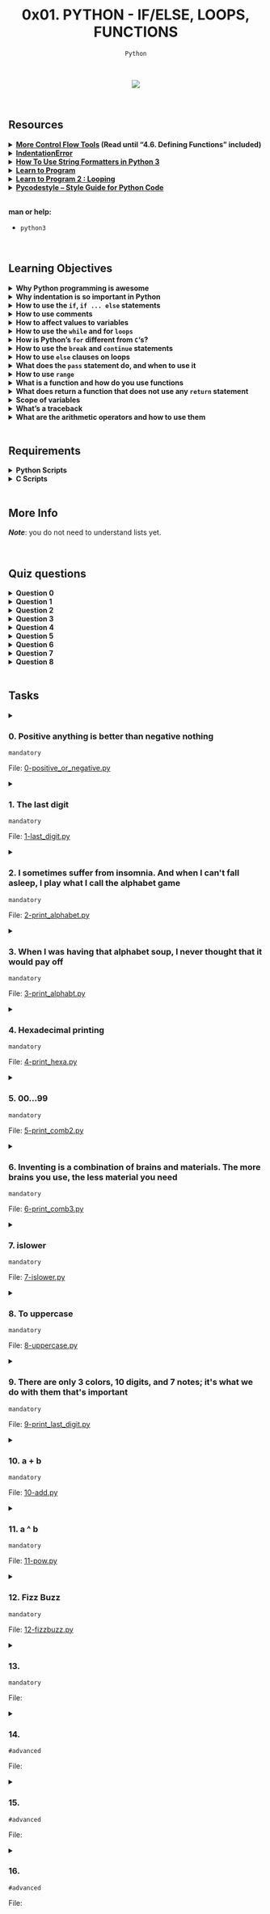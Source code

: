 <h1 align="center"><b>0x01. PYTHON - IF/ELSE, LOOPS, FUNCTIONS</b></h1>
<div align="center"><code>Python</code></div>

<!-- <br>

## Background Context -->


<!-- <br>
<hr>
<h3><a href=>Notes</a></h3>
<hr> -->
<br><div align="center"><img src="https://github.com/codenvibes/alx-higher_level_programming/blob/master/0x01-python-if_else_loops_functions/images/code.png"></div>

<br>

## Resources
<details>
<summary><b><a href="https://docs.python.org/3/tutorial/controlflow.html">More Control Flow Tools</a> (Read until “4.6. Defining Functions” included)</b></summary><br>


<br><p align="center">※※※※※※※※※※※※</p><br>
</details>


<details>
<summary><b><a href="https://www.youtube.com/watch?v=1QXOd2ZQs-Q">IndentationError</a></b></summary><br>


<br><p align="center">※※※※※※※※※※※※</p><br>
</details>


<details>
<summary><b><a href="https://www.digitalocean.com/community/tutorials/how-to-use-string-formatters-in-python-3">How To Use String Formatters in Python 3</a></b></summary><br>


<br><p align="center">※※※※※※※※※※※※</p><br>
</details>


<details>
<summary><b><a href="https://www.youtube.com/playlist?list=PLGLfVvz_LVvTn3cK5e6LjhgGiSeVlIRwt">Learn to Program</a></b></summary><br>


<br><p align="center">※※※※※※※※※※※※</p><br>
</details>


<details>
<summary><b><a href="https://www.youtube.com/playlist?list=PLGLfVvz_LVvTn3cK5e6LjhgGiSeVlIRwt">Learn to Program 2 : Looping</a></b></summary><br>


<br><p align="center">※※※※※※※※※※※※</p><br>
</details>


<details>
<summary><b><a href="https://pypi.org/project/pycodestyle/">Pycodestyle – Style Guide for Python Code</a></b></summary><br>


<br><p align="center">※※※※※※※※※※※※</p><br>
</details>


<br>

**man or help:**
- `python3`

<br>

## Learning Objectives
<details>
<summary><b><a href=" "> </a>Why Python programming is awesome</b></summary><br>


<br><p align="center">※※※※※※※※※※※※</p><br>
</details>


<details>
<summary><b><a href=" "> </a>Why indentation is so important in Python</b></summary><br>

Indentation is crucial in Python because it is used to define the structure of the code, particularly for control flow and defining blocks of code. In Python, indentation (typically using spaces or tabs) is used to denote the beginning and end of code blocks such as loops, conditional statements, function definitions, and classes. The indentation level indicates which lines of code are part of these blocks.

For example, in Python, a typical if-else statement might look like this:

```python
if condition:
    # Code block 1
    statement1
    statement2
else:
    # Code block 2
    statement3
    statement4
```

In this example, the lines of code indented under the `if` and `else` statements are part of the respective code blocks. The indentation makes the code visually clear and helps Python understand the structure of the program.

The use of indentation in Python also eliminates the need for explicit block-delimiting characters (like curly braces in C/C++ or Java), which can lead to more readable and consistent code. However, it's important to be consistent with the choice of indentation (spaces or tabs) throughout the codebase to avoid confusion and potential errors.

<br><p align="center">※※※※※※※※※※※※</p><br>
</details>


<details>
<summary><b><a href=" "> </a>How to use the <code>if</code>, <code>if ... else</code> statements</b></summary><br>

In Python, you can use `if`, `if...else`, and `if...elif...else` statements for conditional execution of code. Here's a brief overview of how each of these works:

1. **`if` statement**:

The `if` statement is used to execute a block of code only if a specified condition is true. If the condition is false, the block of code is skipped.

```python
if condition:
    # Execute this block if the condition is True
    statement1
    statement2
# Code continues here outside the if block
```

2. **`if...else` statement**:

The `if...else` statement is used to execute one block of code if a condition is true, and another block if the condition is false.

```python
if condition:
    # Execute this block if the condition is True
    statement1
    statement2
else:
    # Execute this block if the condition is False
    statement3
    statement4
# Code continues here outside the if...else block
```

3. **`if...elif...else` statement**:

The `if...elif...else` statement is used when you have multiple conditions to check. It allows you to check multiple conditions and execute a block of code as soon as one of the conditions is true.

```python
if condition1:
    # Execute this block if condition1 is True
    statement1
    statement2
elif condition2:
    # Execute this block if condition1 is False and condition2 is True
    statement3
    statement4
else:
    # Execute this block if both condition1 and condition2 are False
    statement5
    statement6
# Code continues here outside the if...elif...else block
```

In all of these statements, `condition` is an expression that evaluates to either `True` or `False`. If the condition is `True`, the indented block of code following the `if` statement is executed. If the condition is `False`, the block of code is skipped (unless there is an `else` block or subsequent `elif` condition that is `True`).

<br><p align="center">※※※※※※※※※※※※</p><br>
</details>


<details>
<summary><b><a href=" "> </a>How to use comments</b></summary><br>

In Python, you can use comments to annotate your code. Comments are ignored by the Python interpreter and are there to provide explanations or notes to make your code more understandable to other developers (or yourself in the future). There are two main ways to write comments in Python:

1. **Single-line comments**: Use the `#` character to indicate that the rest of the line is a comment.

```python
# This is a single-line comment
print("Hello, World!")  # This comment is at the end of a line of code
```

2. **Multi-line comments**: Although Python doesn't have a built-in syntax for multi-line comments, you can achieve a similar effect by using triple quotes (`'''` or `"""`) as a string delimiter. When used as the first thing in a file, function, or class definition, they are often considered as docstrings (documentation strings).

```python
'''
This is a multi-line comment.
It spans multiple lines and is enclosed in triple quotes.
'''
print("Hello, World!")
```

It's worth noting that while triple-quoted strings are often used for multi-line comments, they are actually string literals in Python. However, when they're not assigned to a variable or used as a docstring, Python treats them as comments because they're not being used for any purpose in the code.

For code readability, it's important to use comments judiciously. They should be used to explain why the code is written a certain way or to provide context that is not immediately obvious from the code itself. Over-commenting can make the code harder to read, so it's best to use comments sparingly and focus on writing clear and understandable code.

<br><p align="center">※※※※※※※※※※※※</p><br>
</details>


<details>
<summary><b><a href=" "> </a>How to affect values to variables</b></summary><br>

In Python, you can assign values to variables using the assignment operator `=`. Here are some examples of how to do this:

1. **Simple assignment**:

   ```python
   x = 5
   ```

   In this example, the value `5` is assigned to the variable `x`. After this assignment, whenever you use `x` in your code, it will represent the value `5`.

2. **Multiple assignments**:

   ```python
   a, b = 10, 20
   ```

   This is a way to assign multiple values to multiple variables in a single line. In this case, `a` is assigned the value `10` and `b` is assigned the value `20`.

3. **Assignment with arithmetic operations**:

   ```python
   y = 3
   y += 2  # equivalent to y = y + 2
   ```

   This is a way to update the value of a variable using an arithmetic operation. In this case, `y` is initially assigned the value `3`, and then `2` is added to its current value using the `+=` operator.

4. **Assignment with other operators**:

   ```python
   z = 7
   z *= 3  # equivalent to z = z * 3
   ```

   This is another example of updating the value of a variable using a different operator (`*=` in this case).

5. **Assignment with expressions**:

   ```python
   a = 5
   b = a * 2 + 3
   ```

   In this example, the value of `a` is used in an expression to calculate the value of `b`, which is then assigned to `b`.

6. **Assignment with function calls**:

   ```python
   def my_function():
       return 42

   result = my_function()
   ```

   Here, the result of calling the `my_function` function is assigned to the variable `result`.

These are just a few examples of how you can assign values to variables in Python. The assignment operator `=` is used to assign a value to a variable, and you can use various expressions and operations on the right-hand side of the assignment to calculate the value to be assigned.

<br><p align="center">※※※※※※※※※※※※</p><br>
</details>


<details>
<summary><b><a href=" "> </a>How to use the <code>while</code> and for <code>loops</code></b></summary><br>

In Python, you can use `while` and `for` loops for iteration. Here's how they work:

1. **`while` loop**:

The `while` loop is used to repeatedly execute a block of code as long as a specified condition is true.

```python
while condition:
    # Execute this block as long as the condition is True
    statement1
    statement2
    # Update the condition to eventually make it False
    # (or the loop will run indefinitely)
    update_condition
# Code continues here outside the while loop
```

In a `while` loop, `condition` is an expression that is checked before each iteration. If the condition is `True`, the block of code inside the loop is executed. After the block is executed, the condition is checked again. If it is still `True`, the block is executed again, and so on. The loop continues until the condition becomes `False`.

2. **`for` loop**:

The `for` loop is used to iterate over a sequence (such as a list, tuple, string, or range) or any iterable object in Python.

```python
for item in iterable:
    # Execute this block for each item in the iterable
    statement1
    statement2
# Code continues here outside the for loop
```

In a `for` loop, `iterable` is an object that can be iterated over (e.g., a list, tuple, string, or range object). In each iteration, the loop variable `item` takes on the value of the next item in the iterable, and the block of code inside the loop is executed with `item` set to that value.

For example:
```python
# Example of a for loop
for i in range(5):
    print(i)
```
This loop will print the numbers 0, 1, 2, 3, and 4, because `range(5)` generates a sequence of numbers from 0 to 4 (inclusive).

In summary, `while` loops are used when you want to repeat a block of code based on a condition, and `for` loops are used when you want to iterate over a sequence or any iterable object.

<br><p align="center">※※※※※※※※※※※※</p><br>
</details>


<details>
<summary><b><a href=" "> </a>How is Python’s <code>for</code> different from <code>C</code>‘s?</b></summary><br>

Python's `for` loop and C's `for` loop have similarities in their basic functionality but differ in their syntax and some advanced features.

1. **Basic Syntax**:
   - In Python, the `for` loop iterates over items in a sequence (e.g., a list, tuple, string, or any iterable object). The loop variable takes on the value of each item in the sequence.
   - In C, the `for` loop typically uses a counter variable that is initialized, tested against a condition, and updated in each iteration. The loop continues until the condition is false.

2. **Iterable vs. Counter-Based**:
   - Python's `for` loop is primarily used for iteration over iterable objects. It doesn't require an explicit counter variable or index to iterate over a sequence.
   - C's `for` loop is often used with a counter variable that is explicitly incremented or decremented in each iteration. It is typically used for iterating a specific number of times.

3. **Range-Based Iteration**:
   - In Python, the `range()` function is often used with `for` loops to generate a sequence of numbers. This is a common pattern for iterating a specific number of times.
   - C's `for` loop commonly uses a counter variable initialized with a value, tested against a condition, and updated in each iteration. This is the classic use case for a `for` loop in C.

4. **Loop Control Statements**:
   - Both Python and C support loop control statements like `break` and `continue` to modify the flow of the loop.
   - Python's `for` loop also supports an `else` block, which is executed when the loop completes normally (i.e., without encountering a `break` statement). C does not have this feature in its `for` loop.

Here's an example to illustrate the differences:

Python:
```python
# Python for loop iterating over a list
fruits = ["apple", "banana", "cherry"]
for fruit in fruits:
    print(fruit)
```

C:
```c
// C for loop using a counter variable
int i;
for (i = 0; i < 3; i++) {
    printf("%d\n", i);
}
```

In this example, the Python `for` loop iterates over each item in the `fruits` list, while the C `for` loop uses a counter variable `i` to iterate from 0 to 2.

<br><p align="center">※※※※※※※※※※※※</p><br>
</details>


<details>
<summary><b><a href=" "> </a>How to use the <code>break</code> and <code>continue</code> statements</b></summary><br>

In Python, the `break` and `continue` statements are used within loops (such as `for` or `while` loops) to control the flow of the loop.

1. **`break` statement**:

The `break` statement is used to exit the loop prematurely. When Python encounters a `break` statement inside a loop, it immediately exits the loop and continues with the next statement outside the loop.

Example:
```python
for i in range(5):
    if i == 3:
        break  # Exit the loop when i equals 3
    print(i)
# Output: 0, 1, 2
```

2. **`continue` statement**:

The `continue` statement is used to skip the current iteration of the loop and continue with the next iteration. When Python encounters a `continue` statement inside a loop, it skips the remaining code in the current iteration and moves on to the next iteration.

Example:
```python
for i in range(5):
    if i == 2:
        continue  # Skip the rest of the loop body for i equals 2
    print(i)
# Output: 0, 1, 3, 4
```

In both examples, we used a `for` loop, but `break` and `continue` can also be used with `while` loops. These statements are particularly useful for controlling the flow of loops based on certain conditions.

<br><p align="center">※※※※※※※※※※※※</p><br>
</details>


<details>
<summary><b><a href=" "> </a>How to use <code>else</code> clauses on loops</b></summary><br>

In Python, you can use the `else` clause in conjunction with loops (such as `for` and `while` loops) to execute a block of code when the loop completes normally (i.e., without encountering a `break` statement). Here's how you can use the `else` clause with loops:

1. **`for` loop with `else` clause**:

   In a `for` loop, the `else` block is executed after the loop completes its iterations, unless the loop is terminated by a `break` statement.

   ```python
   for item in iterable:
       # Loop body
       if condition:
           # Do something and break out of the loop
           break
   else:
       # Executed if the loop completes without encountering a break
       # This block will not run if the loop is terminated by a break
       statement
   ```

2. **`while` loop with `else` clause**:

   In a `while` loop, the `else` block is also executed after the loop completes its iterations, unless the loop is terminated by a `break` statement.

   ```python
   while condition:
       # Loop body
       if condition:
           # Do something and break out of the loop
           break
   else:
       # Executed if the loop completes without encountering a break
       # This block will not run if the loop is terminated by a break
       statement
   ```

In both cases, the `else` block is optional and can be used to handle the case when the loop completes without any early termination. If the loop is terminated by a `break` statement, the `else` block will not be executed.

The `else` clause with loops can be useful for scenarios where you want to execute some code after the loop has finished its iterations, but only if the loop completes normally without any interruptions.

<br><p align="center">※※※※※※※※※※※※</p><br>
</details>


<details>
<summary><b><a href=" "> </a>What does the <code>pass</code> statement do, and when to use it</b></summary><br>

In Python, the `pass` statement is a null operation. It does nothing when it is executed. It is used as a placeholder where syntactically a statement is required, but no action is needed or desired. Essentially, it is a no-op that serves as a kind of "do nothing" placeholder.

You might use `pass` in situations like:

1. **Placeholder in a Code Structure**: When you're designing a new class, function, or conditional block and you want to define the structure but leave the implementation for later, you can use `pass` to avoid syntax errors.

   ```python
   def my_function():
       # TODO: Implement this function later
       pass
   ```

2. **Empty Loop Body**: In some cases, you might have a loop where the body is intentionally empty, but you need to include it for the loop structure. `pass` can be used to indicate that the loop does nothing.

   ```python
   while condition:
       # No action needed here for now
       pass
   ```

3. **Placeholder in Conditional Statements**: Similar to how it's used in functions, you might use `pass` in conditional statements where you want to acknowledge a condition but don't need to take any action based on it at the moment.

   ```python
   if condition:
       # TODO: Handle this condition later
       pass
   ```

In general, `pass` is a way to handle situations where you need a placeholder in your code structure but don't want to do anything at that point. It's a way to acknowledge that something needs to be done there in the future without causing any errors in the current code.

<br><p align="center">※※※※※※※※※※※※</p><br>
</details>


<details>
<summary><b><a href=" "> </a>How to use <code>range</code></b></summary><br>

In Python, the `range()` function is used to generate a sequence of numbers. It's commonly used in loops to iterate a specific number of times. Here's how you can use the `range()` function:

1. **Using `range()` with one argument:**

   When you provide one argument to `range(n)`, it generates a sequence of numbers from `0` to `n-1`. The syntax is:

   ```python
   for i in range(5):
       print(i)
   ```

   This will output:

   ```
   0
   1
   2
   3
   4
   ```

2. **Using `range()` with two arguments:**

   When you provide two arguments to `range(start, stop)`, it generates a sequence of numbers from `start` to `stop-1`. The syntax is:

   ```python
   for i in range(2, 5):
       print(i)
   ```

   This will output:

   ```
   2
   3
   4
   ```

3. **Using `range()` with three arguments:**

   When you provide three arguments to `range(start, stop, step)`, it generates a sequence of numbers from `start` to `stop-1`, incrementing by `step`. The syntax is:

   ```python
   for i in range(1, 10, 2):
       print(i)
   ```

   This will output:

   ```
   1
   3
   5
   7
   9
   ```

4. **Using `range()` to create a list:**

   You can also use `range()` to create a list of numbers by wrapping it in the `list()` function:

   ```python
   numbers = list(range(5))
   print(numbers)  # Output: [0, 1, 2, 3, 4]
   ```

   This creates a list containing the numbers `0` to `4`.

Remember that in Python 3, `range()` returns a range object which is a generator-like object. If you need a list, you can convert it to a list using the `list()` function as shown in the last example.

<br><p align="center">※※※※※※※※※※※※</p><br>
</details>


<details>
<summary><b><a href=" "> </a>What is a function and how do you use functions</b></summary><br>

In programming, a function is a named block of code that performs a specific task or a set of tasks. Functions are used to organize code into manageable pieces, promote code reuse, and make the code more readable and maintainable.

In Python, you can define a function using the `def` keyword followed by the function name and its parameters (if any). The basic syntax for defining a function in Python is as follows:

```python
def function_name(parameter1, parameter2, ...):
    # Function body
    # Perform some tasks using parameters
    # Optionally return a value using the return statement
```

Here's a breakdown of the parts of a function definition:

- `def`: This keyword is used to define a function.
- `function_name`: This is the name of the function. You can choose any valid identifier as the function name.
- `(parameter1, parameter2, ...)`: These are the parameters (or arguments) that the function takes. They are optional, and you can have zero or more parameters.
- `:`: The colon is used to indicate the beginning of the function body.
- Indented block: This is the body of the function where you write the code that the function will execute. It can contain any valid Python code.
- `return`: This keyword is used to return a value from the function. It's optional, and if omitted, the function returns `None` by default.

Here's an example of a simple function in Python that takes two parameters and returns their sum:

```python
def add_numbers(a, b):
    # Function body
    result = a + b
    return result
```

Once you have defined a function, you can call it by using its name followed by parentheses `()` containing the arguments you want to pass to the function (if any). Here's how you can call the `add_numbers` function from the previous example:

```python
# Call the function and pass arguments
sum_result = add_numbers(5, 3)
print(sum_result)  # Output: 8
```

In this example, `add_numbers(5, 3)` is the function call, and `5` and `3` are the arguments passed to the function. The function returns `8`, which is then printed to the console.

<br><p align="center">※※※※※※※※※※※※</p><br>
</details>


<details>
<summary><b><a href=" "> </a>What does return a function that does not use any <code>return</code> statement</b></summary><br>

In Python, if a function does not have a `return` statement, it implicitly returns `None` when the function completes. This means that even if you don't explicitly use a `return` statement in your function, Python will still return a value (`None`) by default. Here's an example to illustrate this:

```python
def my_function():
    print("This function doesn't have a return statement")

result = my_function()
print(result)  # Output: None
```

In this example, `my_function` does not have a `return` statement, so when you call `my_function()`, it prints the message but doesn't explicitly return anything. When you assign the result of `my_function()` to `result`, `result` will contain `None`, indicating that the function did not return a value.

It's important to note that while Python allows functions to have no `return` statement, it's often clearer to include a `return` statement to explicitly indicate the intended return value, even if that value is `None`. This can make the code more readable and help prevent unexpected behavior.

<br><p align="center">※※※※※※※※※※※※</p><br>
</details>


<details>
<summary><b><a href=" "> </a>Scope of variables</b></summary><br>

In Python, the scope of a variable refers to the region of the code where the variable is accessible. Python has the following scopes:

1. **Local scope**: Variables defined within a function have local scope. They are accessible only within the function in which they are defined.

```python
def my_function():
    x = 10  # local variable
    print(x)  # accessible here

my_function()
print(x)  # NameError: name 'x' is not defined
```

2. **Enclosing (nonlocal) scope**: If a function is defined inside another function, the inner function has access to variables in the outer (enclosing) function's scope. This is known as the enclosing or nonlocal scope.

```python
def outer_function():
    x = 10  # outer function scope

    def inner_function():
        print(x)  # accessible here

    inner_function()

outer_function()
print(x)  # NameError: name 'x' is not defined
```

3. **Global scope**: Variables defined outside of any function or in the global scope are accessible throughout the entire module.

```python
x = 10  # global variable

def my_function():
    print(x)  # accessible here

my_function()
print(x)  # accessible here
```

4. **Built-in scope**: Python also has a built-in scope that contains names like `print`, `sum`, `len`, etc., which are built-in functions and variables.

When you try to access a variable, Python looks for it in the current scope. If it's not found, it looks in the enclosing scopes, and so on, until it reaches the global scope. If the variable is not found in any of these scopes, a `NameError` is raised.

It's important to understand variable scope in Python because it affects how you can use and modify variables in different parts of your code. Understanding scope helps you write more maintainable and bug-free code.

<br><p align="center">※※※※※※※※※※※※</p><br>
</details>


<details>
<summary><b><a href=" "> </a>What’s a traceback</b></summary><br>

In Python, a traceback is a report that displays the function calls made in a program at a specific point in time when an exception occurs. It provides information about the sequence of function calls that led to the point where the exception was raised.

When an exception occurs in Python and is not caught by a try-except block, the interpreter prints a traceback to the console. The traceback includes:

1. The file name and line number where the exception occurred.
2. The sequence of function calls that led to the exception, starting from the innermost function and moving outward.
3. For each function call in the traceback, the file name, line number, and function name are typically displayed.

Here's an example of a simple traceback:

```python
Traceback (most recent call last):
  File "example.py", line 3, in <module>
    result = divide(10, 0)
  File "example.py", line 2, in divide
    return x / y
ZeroDivisionError: division by zero
```

In this example, the traceback shows that the `ZeroDivisionError` occurred in the file `example.py` at line 2, inside the `divide` function, which was called from line 3 of `example.py`. The traceback helps developers identify the cause of the exception by showing the sequence of function calls that led to the error. This information can be valuable for debugging and fixing issues in Python programs.

<br><p align="center">※※※※※※※※※※※※</p><br>
</details>


<details>
<summary><b><a href=" "> </a>What are the arithmetic operators and how to use them</b></summary><br>

In Python, arithmetic operators are used to perform mathematical operations on numeric values. Here are the basic arithmetic operators in Python:

1. **Addition (+)**: Adds two operands.
   ```python
   result = 10 + 5  # result is 15
   ```

2. **Subtraction (-)**: Subtracts the right operand from the left operand.
   ```python
   result = 10 - 5  # result is 5
   ```

3. **Multiplication (*)**: Multiplies two operands.
   ```python
   result = 10 * 5  # result is 50
   ```

4. **Division (/)**: Divides the left operand by the right operand (always results in a float).
   ```python
   result = 10 / 5  # result is 2.0
   ```

5. **Floor Division (//)**: Divides the left operand by the right operand and returns the integer part of the result (discards the fractional part).
   ```python
   result = 10 // 3  # result is 3
   ```

6. **Modulus (%)**: Returns the remainder of the division of the left operand by the right operand.
   ```python
   result = 10 % 3  # result is 1
   ```

7. **Exponentiation (**)**: Raises the left operand to the power of the right operand.
   ```python
   result = 2 ** 3  # result is 8
   ```

These operators can be used with variables, constants, or literal values to perform arithmetic operations and store the result in a variable or use it directly in an expression.

<br><p align="center">※※※※※※※※※※※※</p><br>
</details>


<br>

## Requirements
<details>
<summary><b><a href=" "> </a>Python Scripts</b></summary><br>

- Allowed editors: `vi`, `vim`, `emacs`
- All your files will be interpreted/compiled on Ubuntu 20.04 LTS using python3 (version 3.8.5)
- All your files should end with a new line
- The first line of all your files should be exactly `#!/usr/bin/python3`
- A `README.md` file, at the root of the folder of the project, is mandatory
- Your code should use the pycodestyle (version `2.8.*`)
- All your files must be executable
- The length of your files will be tested using `wc`

<br><p align="center">※※※※※※※※※※※※</p><br>
</details>


<details>
<summary><b><a href=" "> </a>C Scripts</b></summary><br>

- Allowed editors: `vi`, `vim`, `emacs`
- All your files will be compiled on Ubuntu 20.04 LTS using gcc, using the options -Wall -Werror -Wextra -pedantic -std=gnu89
- All your files should end with a new line
- Your code should use the `Betty` style. It will be checked using [betty-style.pl](https://github.com/alx-tools/Betty/blob/master/betty-style.pl) and [betty-doc.pl](https://github.com/alx-tools/Betty/blob/master/betty-doc.pl)
- You are not allowed to use global variables
- No more than 5 functions per file
- In the following examples, the `main.c` files are shown as examples. You can use them to test your functions, but you don’t have to push them to your repo (if you do we won’t take them into account). We will use our own `main.c` files at compilation. Our `main.c` files might be different from the one shown in the examples
- The prototypes of all your functions should be included in your header file called `lists.h`
- Don’t forget to push your header file
- All your header files should be include guarded

<br><p align="center">※※※※※※※※※※※※</p><br>
</details>

<br>

## More Info
***Note***: you do not need to understand lists yet.

<br>

## Quiz questions
<details>
<summary><b>Question 0</b></summary><br>

What do these lines print?
```py
a = 12
if a < 2:
    print("Holberton")
elif a % 2 == 0:
    print("C is fun")
else:
    print("School")
```
- [ ] School
- [x] C is fun
- [ ] Holberton

<br>
</details>

<details>
<summary><b>Question 1</b></summary><br>

What do these lines print?
```py
if 12 == 48/4 and False:
    print("Holberton")
else:
    print("School")
```
- [x] School
- [ ] Holberton

<br>
</details>

<details>
<summary><b>Question 2</b></summary><br>

What do these lines print?
```py
if 12 == 48/4:
    print("Holberton")
else:
    print("School")
```
- [ ] School
- [x] Holberton

<br>
</details>

<details>
<summary><b>Question 3</b></summary><br>

What do these lines print?
```py
if 12 == 48/3 or 12 is 12:
    print("Holberton")
else:
    print("School")
```
- [ ] School
- [x] Holberton

<br>
</details>

<details>
<summary><b>Question 4</b></summary><br>

What do these lines print?
```py
for i in range(2, 10, 2):
    print(i, end=" ")
```
- [ ] 4 6 8 10 12 14 16 18
- [x] 2 4 6 8
- [ ] 2 3 4 5 6 7 8 9
- [ ] 2 3 4 5 6 7 8 9 10

<br>
</details>

<details>
<summary><b>Question 5</b></summary><br>

What do these lines print?
```py
for i in range(4):
    print(i, end=" ")
```
- [x] 0 1 2 3
- [ ] 0 1 2 3 4
- [ ] 1 2 3
- [ ] 1 2 3 4

<br>
</details>

<details>
<summary><b>Question 6</b></summary><br>

What do these lines print?
```py
for i in range(2, 4):
    print(i, end=" ")
```
- [ ] 2 3 4
- [ ] 3 4
- [x] 2 3
- [ ] 2 4

<br>
</details>

<details>
<summary><b>Question 7</b></summary><br>

What do these lines print?
```py
a = 12
if a > 2:
    if a % 2 == 0:
        print("Holberton")
    else:
        print("C is fun")
else:
    print("School")
```
- [ ] School
- [ ] C is fun
- [x] Holberton

<br>
</details>

<details>
<summary><b>Question 8</b></summary><br>


What do these lines print?
```py
if True:
    print("Holberton")
else:
    print("School")
```
- [ ] School
- [x] Holberton

<br>
</details>

<br>

## Tasks
<details>
<summary>

### 0. Positive anything is better than negative nothing
`mandatory`

File: [0-positive_or_negative.py]()
</summary>

This program will assign a random signed number to the variable `number` each time it is executed. Complete the source code in order to print whether the number stored in the variable `number` is positive or negative.

-You can find the source code [here](https://alx-intranet.hbtn.io/rltoken/rkvoXPA-lS3TAaemM9sChg "here")
-The variable `number` will store a different value every time you will run this program
-You don't have to understand what `import`, `random. randint` do. Please do not touch this code
-The output of the program should be:
-The number, followed by
-if the number is greater than 0: `is positive`
-if the number is 0: `is zero`
-if the number is less than 0: `is negative`
-followed by a new line

```bash
guillaume@ubuntu:~/0x01$ ./0-positive_or_negative.py
-4 is negative
guillaume@ubuntu:~/0x01$ ./0-positive_or_negative.py
0 is zero
guillaume@ubuntu:~/0x01$ ./0-positive_or_negative.py
-3 is negative
guillaume@ubuntu:~/0x01$ ./0-positive_or_negative.py
-10 is negative
guillaume@ubuntu:~/0x01$ ./0-positive_or_negative.py
10 is positive
guillaume@ubuntu:~/0x01$ ./0-positive_or_negative.py
-5 is negative
guillaume@ubuntu:~/0x01$ ./0-positive_or_negative.py
6 is positive
guillaume@ubuntu:~/0x01$ ./0-positive_or_negative.py
7 is positive
guillaume@ubuntu:~/0x01$ ./0-positive_or_negative.py
5 is positive
guillaume@ubuntu:~/0x01$

```
</details>

<details>
<summary>

### 1. The last digit
`mandatory`

File: [1-last_digit.py]()
</summary>

This program will assign a random signed number to the variable `number` each time it is executed. Complete the source code in order to print the last digit of the number stored in the variable `number`.

-   You can find the source code [here](https://alx-intranet.hbtn.io/rltoken/hU682hcMxVchqWAcmh32tA "here")
-   The variable `number` will store a different value every time you will run this program
-   You don't have to understand what `import`, `random.randint` do. **Please do not touch this code**. This line should not change: `number = random.randint(-10000, 10000)`
-   The output of the program should be:
    -   The string `Last digit of`, followed by
    -   the number, followed by
    -   the string `is`, followed by the last digit of `number`, followed by
        -   if the last digit is greater than 5: the string `and is greater than 5`
        -   if the last digit is 0: the string `and is 0`
        -   if the last digit is less than 6 and not 0: the string `and is less than 6 and not 0`
    -   followed by a new line

```bash
guillaume@ubuntu:~/0x01$ ./1-last_digit.py
Last digit of 4205 is 5 and is less than 6 and not 0
guillaume@ubuntu:~/0x01$ ./1-last_digit.py
Last digit of -626 is -6 and is less than 6 and not 0
guillaume@ubuntu:~/0x01$ ./1-last_digit.py
Last digit of 1144 is 4 and is less than 6 and not 0
guillaume@ubuntu:~/0x01$ ./1-last_digit.py
Last digit of -9200 is 0 and is 0
guillaume@ubuntu:~/0x01$ ./1-last_digit.py
Last digit of 5247 is 7 and is greater than 5
guillaume@ubuntu:~/0x01$ ./1-last_digit.py
Last digit of -9318 is -8 and is less than 6 and not 0
guillaume@ubuntu:~/0x01$ ./1-last_digit.py
Last digit of 3369 is 9 and is greater than 5
guillaume@ubuntu:~/0x01$ ./1-last_digit.py
Last digit of -5224 is -4 and is less than 6 and not 0
guillaume@ubuntu:~/0x01$ ./1-last_digit.py
Last digit of -4485 is -5 and is less than 6 and not 0
guillaume@ubuntu:~/0x01$ ./1-last_digit.py
Last digit of 3850 is 0 and is 0
guillaume@ubuntu:~/0x01$ ./1-last_digit.py
Last digit of 5169 is 9 and is greater than 5
guillaume@ubuntu:~/0x01$

```
</details>

<details>
<summary>

### 2. I sometimes suffer from insomnia. And when I can't fall asleep, I play what I call the alphabet game
`mandatory`

File: [2-print_alphabet.py]()
</summary>

Write a program that prints the ASCII alphabet, in lowercase, not followed by a new line.

-   You can only use one `print` function with string format
-   You can only use one loop in your code
-   You are not allowed to store characters in a variable
-   You are not allowed to import any module

```bash
guillaume@ubuntu:~/0x01$ ./2-print_alphabet.py
abcdefghijklmnopqrstuvwxyzguillaume@ubuntu:~/0x01$

```
</details>

<details>
<summary>

### 3. When I was having that alphabet soup, I never thought that it would pay off
`mandatory`

File: [3-print_alphabt.py]()
</summary>

Write a program that prints the ASCII alphabet, in lowercase, not followed by a new line.

-   Print all the letters except `q` and `e`
-   You can only use one `print` function with string format
-   You can only use one loop in your code
-   You are not allowed to store characters in a variable
-   You are not allowed to import any module

```bash
guillaume@ubuntu:~/0x01$ ./3-print_alphabt.py
abcdfghijklmnoprstuvwxyzguillaume@ubuntu:~/0x01$

```
</details>

<details>
<summary>

### 4. Hexadecimal printing
`mandatory`

File: [4-print_hexa.py]()
</summary>

Write a program that prints all numbers from `0` to `98` in decimal and in hexadecimal (as in the following example)

-   You can only use one `print` function with string format
-   You can only use one loop in your code
-   You are not allowed to store numbers or strings in a variable
-   You are not allowed to import any module

```bash
guillaume@ubuntu:~/0x01$ ./4-print_hexa.py
0 = 0x0
1 = 0x1
2 = 0x2
3 = 0x3
4 = 0x4
5 = 0x5
6 = 0x6
7 = 0x7
8 = 0x8
9 = 0x9
10 = 0xa
11 = 0xb
12 = 0xc
13 = 0xd
14 = 0xe
15 = 0xf
16 = 0x10
17 = 0x11
18 = 0x12
...
96 = 0x60
97 = 0x61
98 = 0x62
guillaume@ubuntu:~/0x01$

```
</details>

<details>
<summary>

### 5. 00...99
`mandatory`

File: [5-print_comb2.py]()
</summary>

Write a program that prints numbers from `0` to `99`.

-   Numbers must be separated by `,`, followed by a space
-   Numbers should be printed in ascending order, with two digits
-   The last number should be followed by a new line
-   You can only use no more than 2 `print` functions with string format
-   You can only use one loop in your code
-   You are not allowed to store numbers or strings in a variable
-   You are not allowed to import any module

```bash
guillaume@ubuntu:~/0x01$ ./5-print_comb2.py
00, 01, 02, 03, 04, 05, 06, 07, 08, 09, 10, 11, 12, 13, 14, 15, 16, 17, 18, 19, 20, 21, 22, 23, 24, 25, 26, 27, 28, 29, 30, 31, 32, 33, 34, 35, 36, 37, 38, 39, 40, 41, 42, 43, 44, 45, 46, 47, 48, 49, 50, 51, 52, 53, 54, 55, 56, 57, 58, 59, 60, 61, 62, 63, 64, 65, 66, 67, 68, 69, 70, 71, 72, 73, 74, 75, 76, 77, 78, 79, 80, 81, 82, 83, 84, 85, 86, 87, 88, 89, 90, 91, 92, 93, 94, 95, 96, 97, 98, 99
guillaume@ubuntu:~/0x01$

```
</details>

<details>
<summary>

### 6. Inventing is a combination of brains and materials. The more brains you use, the less material you need
`mandatory`

File: [6-print_comb3.py]()
</summary>

Write a program that prints all possible different combinations of two digits.

-   Numbers must be separated by `,`, followed by a space
-   The two digits must be different
-   `01` and `10` are considered the same combination of the two digits `0` and `1`
-   Print only the smallest combination of two digits
-   Numbers should be printed in ascending order, with two digits
-   The last number should be followed by a new line
-   You can only use no more than 3 `print` functions with string format
-   You can only use no more than 2 loops in your code
-   You are not allowed to store numbers or strings in a variable
-   You are not allowed to import any module

```bash
guillaume@ubuntu:~/0x01$ ./6-print_comb3.py
01, 02, 03, 04, 05, 06, 07, 08, 09, 12, 13, 14, 15, 16, 17, 18, 19, 23, 24, 25, 26, 27, 28, 29, 34, 35, 36, 37, 38, 39, 45, 46, 47, 48, 49, 56, 57, 58, 59, 67, 68, 69, 78, 79, 89
guillaume@ubuntu:~/0x01$

```
</details>

<details>
<summary>

### 7. islower
`mandatory`

File: [7-islower.py]()
</summary>

Write a function that checks for lowercase character.

-   Prototype: `def islower(c):`
-   Returns `True` if `c` is lowercase
-   Returns `False` otherwise
-   You are not allowed to import any module
-   You are not allowed to use `str.upper()` and `str.isupper()`
-   [Tips: ord()](https://alx-intranet.hbtn.io/rltoken/WglAv9ep-gg2wwo49DYfKg "Tips: ord()")

You don't need to understand `__import__`

```bash
guillaume@ubuntu:~/0x01$ cat 7-main.py
#!/usr/bin/env python3
islower = __import__('7-islower').islower

print("a is {}".format("lower" if islower("a") else "upper"))
print("H is {}".format("lower" if islower("H") else "upper"))
print("A is {}".format("lower" if islower("A") else "upper"))
print("3 is {}".format("lower" if islower("3") else "upper"))
print("g is {}".format("lower" if islower("g") else "upper"))

guillaume@ubuntu:~/0x01$ ./7-main.py
a is lower
H is upper
A is upper
3 is upper
g is lower
guillaume@ubuntu:~/0x01$

```
</details>

<details>
<summary>

### 8. To uppercase
`mandatory`

File: [8-uppercase.py]()
</summary>

Write a function that prints a string in uppercase followed by a new line.

-   Prototype: `def uppercase(str):`
-   You can only use no more than 2 `print` functions with string format
-   You can only use one loop in your code
-   You are not allowed to import any module
-   You are not allowed to use `str.upper()` and `str.isupper()`
-   [Tips: ord()](https://alx-intranet.hbtn.io/rltoken/WglAv9ep-gg2wwo49DYfKg "Tips: ord()")

You don't need to understand `__import__`

```bash
guillaume@ubuntu:~/0x01$ cat 8-main.py
#!/usr/bin/env python3
uppercase = __import__('8-uppercase').uppercase

uppercase("best")
uppercase("Best School 98 Battery street")

guillaume@ubuntu:~/0x01$ ./8-main.py
BEST
BEST SCHOOL 98 BATTERY STREET
guillaume@ubuntu:~/0x01$

```
</details>

<details>
<summary>

### 9. There are only 3 colors, 10 digits, and 7 notes; it's what we do with them that's important
`mandatory`

File: [9-print_last_digit.py]()
</summary>

Write a function that prints the last digit of a number.

-   Prototype: `def print_last_digit(number):`
-   Returns the value of the last digit
-   You are not allowed to import any module

You don't need to understand `__import__`

```bash
guillaume@ubuntu:~/0x01$ cat 9-main.py
#!/usr/bin/env python3
print_last_digit = __import__('9-print_last_digit').print_last_digit

print_last_digit(98)
print_last_digit(0)
r = print_last_digit(-1024)
print(r)

guillaume@ubuntu:~/0x01$ ./9-main.py
8044
guillaume@ubuntu:~/0x01$

```
</details>

<details>
<summary>

### 10. a + b
`mandatory`

File: [10-add.py]()
</summary>

Write a function that adds two integers and returns the result.

-   Prototype: `def add(a, b):`
-   Returns the value of `a + b`
-   You are not allowed to import any module

You don't need to understand `__import__`

```bash
guillaume@ubuntu:~/0x01$ cat 10-main.py
#!/usr/bin/env python3
add = __import__('10-add').add

print(add(1, 2))
print(add(98, 0))
print(add(100, -2))

guillaume@ubuntu:~/0x01$ ./10-main.py
3
98
98
guillaume@ubuntu:~/0x01$

```
</details>

<details>
<summary>

### 11. a ^ b
`mandatory`

File: [11-pow.py]()
</summary>

Write a function that computes `a` to the power of `b` and return the value.

-   Prototype: `def pow(a, b):`
-   Returns the value of `a ^ b`
-   You are not allowed to import any module

You don't need to understand `__import__`

```bash
guillaume@ubuntu:~/0x01$ cat 11-main.py
#!/usr/bin/env python3
pow = __import__('11-pow').pow

print(pow(2, 2))
print(pow(98, 2))
print(pow(98, 0))
print(pow(100, -2))
print(pow(-4, 5))

guillaume@ubuntu:~/0x01$ ./11-main.py
4
9604
1
0.0001
-1024
guillaume@ubuntu:~/0x01$

```
</details>

<details>
<summary>

### 12. Fizz Buzz
`mandatory`

File: [12-fizzbuzz.py]()
</summary>

Write a function that prints the numbers from 1 to 100 separated by a space.

-   For multiples of three print `Fizz` instead of the number and for multiples of five print `Buzz`.
-   For numbers which are multiples of both three and five print `FizzBuzz`.
-   Prototype: `def fizzbuzz():`
-   Each element should be followed by a space
-   You are not allowed to import any module

You don't need to understand `__import__`

```bash
guillaume@ubuntu:~/0x01$ cat 12-main.py
#!/usr/bin/env python3
fizzbuzz = __import__('12-fizzbuzz').fizzbuzz

fizzbuzz()
print("")

guillaume@ubuntu:~/0x01$ ./12-main.py | cat -e
1 2 Fizz 4 Buzz Fizz 7 8 Fizz Buzz 11 Fizz 13 14 FizzBuzz 16 17 Fizz 19 Buzz Fizz 22 23 Fizz Buzz 26 Fizz 28 29 FizzBuzz 31 32 Fizz 34 Buzz Fizz 37 38 Fizz Buzz 41 Fizz 43 44 FizzBuzz 46 47 Fizz 49 Buzz Fizz 52 53 Fizz Buzz 56 Fizz 58 59 FizzBuzz 61 62 Fizz 64 Buzz Fizz 67 68 Fizz Buzz 71 Fizz 73 74 FizzBuzz 76 77 Fizz 79 Buzz Fizz 82 83 Fizz Buzz 86 Fizz 88 89 FizzBuzz 91 92 Fizz 94 Buzz Fizz 97 98 Fizz Buzz $
guillaume@ubuntu:~/0x01$

```
> The `cat -e` command is used in Unix-like operating systems to display the contents of a file with a special character ($) added to the end of each line. This character is often used to indicate the end of a line in a text file.
</details>

<details>
<summary>

### 13. 
`mandatory`

File: []()
</summary>


</details>

<details>
<summary>

### 14. 
`#advanced`

File: []()
</summary>


</details>

<details>
<summary>

### 15. 
`#advanced`

File: []()
</summary>


</details>

<details>
<summary>

### 16. 
`#advanced`

File: []()
</summary>


</details>

